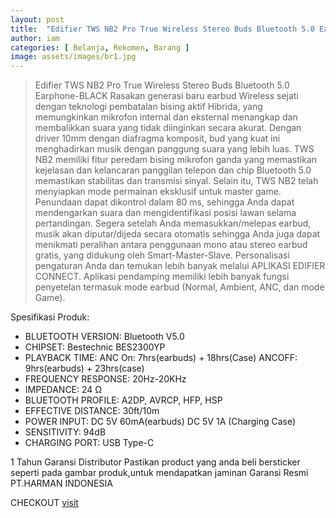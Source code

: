 ```yaml
---
layout: post
title:  "Edifier TWS NB2 Pro True Wireless Stereo Buds Bluetooth 5.0 Earphone Black-1 Tahun Garansi"
author: iam
categories: [ Belanja, Rekomen, Barang ]
image: assets/images/br1.jpg
---
```

> Edifier TWS NB2 Pro True Wireless Stereo Buds Bluetooth 5.0 Earphone-BLACK 
> Rasakan generasi baru earbud Wireless sejati dengan teknologi pembatalan bising aktif Hibrida, yang memungkinkan mikrofon
> internal dan eksternal menangkap dan membalikkan suara yang tidak diinginkan secara akurat.
> Dengan driver 10mm dengan diafragma komposit, bud yang kuat ini menghadirkan musik dengan panggung suara yang lebih luas. TWS NB2 memiliki fitur peredam bising mikrofon ganda yang memastikan kejelasan dan kelancaran panggilan telepon dan chip Bluetooth 5.0 memastikan stabilitas dan transmisi sinyal.
> Selain itu, TWS NB2 telah menyiapkan mode permainan eksklusif untuk master game. Penundaan dapat dikontrol dalam 80 ms, sehingga Anda dapat mendengarkan suara dan mengidentifikasi posisi lawan selama pertandingan.
> Segera setelah Anda memasukkan/melepas earbud, musik akan diputar/dijeda secara otomatis sehingga Anda juga dapat menikmati peralihan antara penggunaan mono atau stereo earbud gratis, yang didukung oleh Smart-Master-Slave.
> Personalisasi pengaturan Anda dan temukan lebih banyak melalui APLIKASI EDIFIER CONNECT. Aplikasi pendamping memiliki lebih banyak fungsi penyetelan termasuk mode earbud (Normal, Ambient, ANC, dan mode Game).

Spesifikasi Produk:

- BLUETOOTH VERSION: Bluetooth V5.0
- CHIPSET: Bestechnic BES2300YP
- PLAYBACK TIME: ANC On: 7hrs(earbuds) + 18hrs(Case) ANCOFF: 9hrs(earbuds) + 23hrs(case)
- FREQUENCY RESPONSE: 20Hz-20KHz
- IMPEDANCE: 24 Ω
- BLUETOOTH PROFILE: A2DP, AVRCP, HFP, HSP
- EFFECTIVE DISTANCE: 30ft/10m
- POWER INPUT: DC 5V 60mA(earbuds) DC 5V 1A (Charging Case)
- SENSITIVITY: 94dB
- CHARGING PORT: USB Type-C

1 Tahun Garansi Distributor
Pastikan product yang anda beli bersticker seperti pada gambar produk,untuk mendapatkan jaminan Garansi Resmi PT.HARMAN INDONESIA

CHECKOUT [visit](https://shope.ee/2faGyrcKXI)